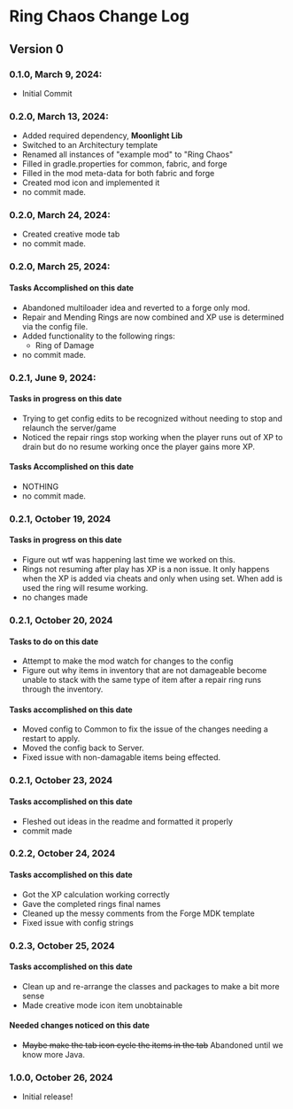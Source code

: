 # Ring Chaos Change Log
## Version 0
### 0.1.0, March 9, 2024:
- Initial Commit
### 0.2.0, March 13, 2024:
- Added required dependency, **Moonlight Lib**
- Switched to an Architectury template
- Renamed all instances of "example mod" to "Ring Chaos"
- Filled in gradle.properties for common, fabric, and forge
- Filled in the mod meta-data for both fabric and forge
- Created mod icon and implemented it
- no commit made.
### 0.2.0, March 24, 2024:
- Created creative mode tab
- no commit made.
### 0.2.0, March 25, 2024:
#### Tasks Accomplished on this date
- Abandoned multiloader idea and reverted to a forge only mod.
- Repair and Mending Rings are now combined and XP use is determined via the config file.
- Added functionality to the following rings:
  - Ring of Damage
- no commit made.
### 0.2.1, June 9, 2024:
#### Tasks in progress on this date
- Trying to get config edits to be recognized without needing to stop and relaunch the server/game
- Noticed the repair rings stop working when the player runs out of XP to drain but do no resume working once the player gains more XP.
#### Tasks Accomplished on this date
- NOTHING
- no commit made.
### 0.2.1, October 19, 2024
#### Tasks in progress on this date
- Figure out wtf was happening last time we worked on this.
- Rings not resuming after play has XP is a non issue. It only happens when the XP is added via cheats and only when using set. When add is used the ring will resume working.
- no changes made
### 0.2.1, October 20, 2024
#### Tasks to do on this date
- Attempt to make the mod watch for changes to the config
- Figure out why items in inventory that are not damageable become unable to stack with the same type of item after a repair ring runs through the inventory.
#### Tasks accomplished on this date
- Moved config to Common to fix the issue of the changes needing a restart to apply.
- Moved the config back to Server.
- Fixed issue with non-damagable items being effected.
### 0.2.1, October 23, 2024
#### Tasks accomplished on this date
- Fleshed out ideas in the readme and formatted it properly
- commit made
### 0.2.2, October 24, 2024
#### Tasks accomplished on this date
- Got the XP calculation working correctly
- Gave the completed rings final names
- Cleaned up the messy comments from the Forge MDK template
- Fixed issue with config strings
### 0.2.3, October 25, 2024
#### Tasks accomplished on this date
- Clean up and re-arrange the classes and packages to make a bit more sense
- Made creative mode icon item unobtainable
#### Needed changes noticed on this date
- ~~Maybe make the tab icon cycle the items in the tab~~ Abandoned until we know more Java.
### 1.0.0, October 26, 2024
- Initial release!